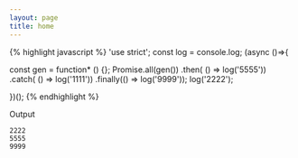 ```yaml
---
layout: page
title: home
---
```


{% highlight javascript %}
'use strict'; const log = console.log; (async ()=>{

const gen = function* () {};
Promise.all(gen())
.then(   () => log('5555'))
.catch(  () => log('1111'))
.finally(() => log('9999'));
log('2222');

})();
{% endhighlight %}

Output

```
2222
5555
9999
```
